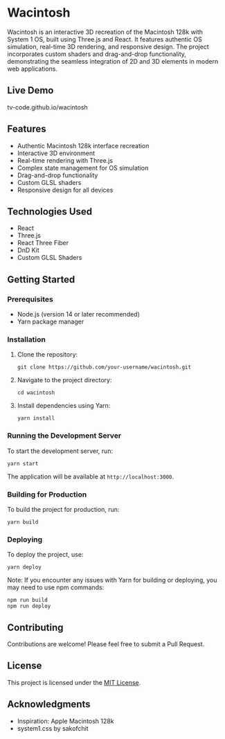 # Wacintosh

Wacintosh is an interactive 3D recreation of the Macintosh 128k with System 1 OS, built using Three.js and React. It features authentic OS simulation, real-time 3D rendering, and responsive design. The project incorporates custom shaders and drag-and-drop functionality, demonstrating the seamless integration of 2D and 3D elements in modern web applications.

## Live Demo

tv-code.github.io/wacintosh

## Features

- Authentic Macintosh 128k interface recreation
- Interactive 3D environment
- Real-time rendering with Three.js
- Complex state management for OS simulation
- Drag-and-drop functionality
- Custom GLSL shaders
- Responsive design for all devices

## Technologies Used

- React
- Three.js
- React Three Fiber
- DnD Kit
- Custom GLSL Shaders

## Getting Started

### Prerequisites

- Node.js (version 14 or later recommended)
- Yarn package manager

### Installation

1. Clone the repository:
   ```
   git clone https://github.com/your-username/wacintosh.git
   ```

2. Navigate to the project directory:
   ```
   cd wacintosh
   ```

3. Install dependencies using Yarn:
   ```
   yarn install
   ```

### Running the Development Server

To start the development server, run:

```
yarn start
```

The application will be available at `http://localhost:3000`.

### Building for Production

To build the project for production, run:

```
yarn build
```

### Deploying

To deploy the project, use:

```
yarn deploy
```

Note: If you encounter any issues with Yarn for building or deploying, you may need to use npm commands:

```
npm run build
npm run deploy
```

## Contributing

Contributions are welcome! Please feel free to submit a Pull Request.

## License

This project is licensed under the [MIT License](LICENSE).

## Acknowledgments

- Inspiration: Apple Macintosh 128k
- system1.css by sakofchit
